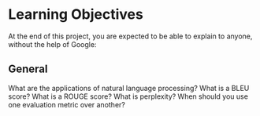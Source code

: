 # Learning Objectives
At the end of this project, you are expected to be able to explain to anyone, without the help of Google:

## General
What are the applications of natural language processing?
What is a BLEU score?
What is a ROUGE score?
What is perplexity?
When should you use one evaluation metric over another?